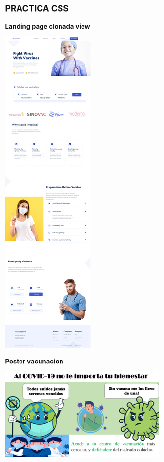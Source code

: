 # PRACTICA CSS
## Landing page clonada view
![Landing Page](./LandingClonada.png)

## Poster vacunacion
![Poster vacunacion](./poster_vacunacion.png)
